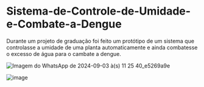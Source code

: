 # Sistema-de-Controle-de-Umidade-e-Combate-a-Dengue

Durante um projeto de graduação foi feito um protótipo de um sistema que controlasse a umidade de uma planta automaticamente e ainda combatesse o excesso de água para o cambate a dengue.

![Imagem do WhatsApp de 2024-09-03 à(s) 11 25 40_e5269a9e](https://github.com/user-attachments/assets/80648465-ff03-41ce-862c-ecb4ca899efd)

![image](https://github.com/user-attachments/assets/406c26e2-ab35-4814-9a3d-68a3a3f7281a)
